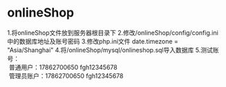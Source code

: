 # onlineShop
1.将onlineShop文件放到服务器根目录下
2.修改/onlineShop/config/config.ini 中的数据库地址及账号密码
3.修改php.ini文件 date.timezone = "Asia/Shanghai"
4.将/onlineShop/mysql/onlineshop.sql导入数据库
5.测试账号：    
  普通用户：17862700650 fgh12345678    
  管理员账户：17862700650 fgh12345678    
